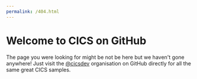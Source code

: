 ```yaml
---
permalink: /404.html
---
```


# Welcome to CICS on GitHub

The page you were looking for might be not be here but we haven't gone anywhere!
Just visit the [@cicsdev](https://github.com/cicsdev) organisation on GitHub directly for all the same great CICS samples.
